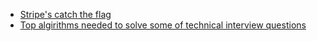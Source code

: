 - [Stripe's catch the flag](https://stripe-ctf.com)
- [Top algirithms needed to solve some of technical interview questions](http://www.quora.com/Algorithms/What-are-the-10-algorithms-one-must-know-in-order-to-solve-most-algorithm-challenges-puzzles/answer/Brian-Bi)
